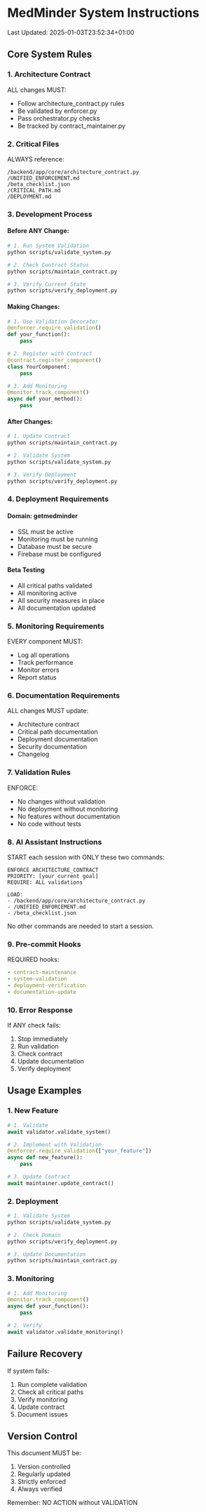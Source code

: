 # MedMinder System Instructions
Last Updated: 2025-01-03T23:52:34+01:00

## Core System Rules

### 1. Architecture Contract
ALL changes MUST:
- Follow architecture_contract.py rules
- Be validated by enforcer.py
- Pass orchestrator.py checks
- Be tracked by contract_maintainer.py

### 2. Critical Files
ALWAYS reference:
```
/backend/app/core/architecture_contract.py
/UNIFIED_ENFORCEMENT.md
/beta_checklist.json
/CRITICAL_PATH.md
/DEPLOYMENT.md
```

### 3. Development Process

#### Before ANY Change:
```bash
# 1. Run System Validation
python scripts/validate_system.py

# 2. Check Contract Status
python scripts/maintain_contract.py

# 3. Verify Current State
python scripts/verify_deployment.py
```

#### Making Changes:
```python
# 1. Use Validation Decorator
@enforcer.require_validation()
def your_function():
    pass

# 2. Register with Contract
@contract.register_component()
class YourComponent:
    pass

# 3. Add Monitoring
@monitor.track_component()
async def your_method():
    pass
```

#### After Changes:
```bash
# 1. Update Contract
python scripts/maintain_contract.py

# 2. Validate System
python scripts/validate_system.py

# 3. Verify Deployment
python scripts/verify_deployment.py
```

### 4. Deployment Requirements

#### Domain: getmedminder
- SSL must be active
- Monitoring must be running
- Database must be secure
- Firebase must be configured

#### Beta Testing
- All critical paths validated
- All monitoring active
- All security measures in place
- All documentation updated

### 5. Monitoring Requirements

EVERY component MUST:
- Log all operations
- Track performance
- Monitor errors
- Report status

### 6. Documentation Requirements

ALL changes MUST update:
- Architecture contract
- Critical path documentation
- Deployment documentation
- Security documentation
- Changelog

### 7. Validation Rules

ENFORCE:
- No changes without validation
- No deployment without monitoring
- No features without documentation
- No code without tests

### 8. AI Assistant Instructions

START each session with ONLY these two commands:
```
ENFORCE ARCHITECTURE_CONTRACT
PRIORITY: [your current goal]
REQUIRE: ALL validations

LOAD:
- /backend/app/core/architecture_contract.py
- /UNIFIED_ENFORCEMENT.md
- /beta_checklist.json
```

No other commands are needed to start a session.

### 9. Pre-commit Hooks

REQUIRED hooks:
```yaml
- contract-maintenance
- system-validation
- deployment-verification
- documentation-update
```

### 10. Error Response

If ANY check fails:
1. Stop immediately
2. Run validation
3. Check contract
4. Update documentation
5. Verify deployment

## Usage Examples

### 1. New Feature
```python
# 1. Validate
await validator.validate_system()

# 2. Implement with Validation
@enforcer.require_validation(["your_feature"])
async def new_feature():
    pass

# 3. Update Contract
await maintainer.update_contract()
```

### 2. Deployment
```bash
# 1. Validate System
python scripts/validate_system.py

# 2. Check Domain
python scripts/verify_deployment.py

# 3. Update Documentation
python scripts/maintain_contract.py
```

### 3. Monitoring
```python
# 1. Add Monitoring
@monitor.track_component()
async def your_function():
    pass

# 2. Verify
await validator.validate_monitoring()
```

## Failure Recovery

If system fails:
1. Run complete validation
2. Check all critical paths
3. Verify monitoring
4. Update contract
5. Document issues

## Version Control

This document MUST be:
1. Version controlled
2. Regularly updated
3. Strictly enforced
4. Always verified

Remember: NO ACTION without VALIDATION
